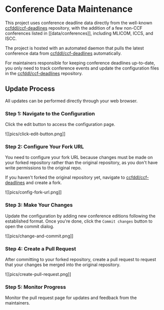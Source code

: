 # Conference Data Maintenance

This project uses conference deadline data directly from the well-known [ccfddl/ccf-deadlines](https://github.com/ccfddl/ccf-deadlines) repository, with the addition of a few non-CCF conferences listed in [[data/conferences]], including MLICOM, ICCS, and ISCC.

The project is hosted with an automated daemon that pulls the latest conference data from [ccfddl/ccf-deadlines](https://github.com/ccfddl/ccf-deadlines) automatically.

For maintainers responsible for keeping conference deadlines up-to-date, you only need to track conference events and update the configuration files in the [ccfddl/ccf-deadlines](https://github.com/ccfddl/ccf-deadlines) repository.

## Update Process

All updates can be performed directly through your web browser.

### Step 1: Navigate to the Configuration

Click the edit button to access the configuration page.

![[pics/click-edit-button.png]]

### Step 2: Configure Your Fork URL

You need to configure your fork URL because changes must be made on your forked repository rather than the original repository, as you don't have write permissions to the original repo.

If you haven't forked the original repository yet, navigate to [ccfddl/ccf-deadlines](https://github.com/ccfddl/ccf-deadlines) and create a fork.

![[pics/config-fork-url.png]]

### Step 3: Make Your Changes

Update the configuration by adding new conference editions following the established format. Once you're done, click the `Commit changes` button to open the commit dialog.

![[pics/change-and-commit.png]]

### Step 4: Create a Pull Request

After committing to your forked repository, create a pull request to request that your changes be merged into the original repository.

![[pics/create-pull-request.png]]

### Step 5: Monitor Progress

Monitor the pull request page for updates and feedback from the maintainers.
